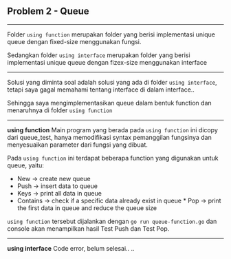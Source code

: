 ## **Problem 2 - Queue**

---

Folder `using function` merupakan folder yang berisi implementasi unique queue dengan fixed-size menggunakan fungsi.

Sedangkan folder `using interface` merupakan folder yang berisi implementasi unique queue dengan fizex-size menggunakan interface

---

Solusi yang diminta soal adalah solusi yang ada di folder `using interface`, tetapi saya gagal memahami tentang interface di dalam interface..

Sehingga saya mengimplementasikan queue dalam bentuk function dan menaruhnya di folder `using function`

---

**using function**
Main program yang berada pada `using function` ini dicopy dari queue_test, hanya memodifikasi syntax pemanggilan fungsinya dan menyesuaikan parameter dari fungsi yang dibuat.

Pada `using function` ini terdapat beberapa function yang digunakan untuk queue, yaitu:

- New -> create new queue
- Push -> insert data to queue
- Keys -> print all data in queue
- Contains -> check if a specific data already exist in queue \* Pop -> print the first data in queue and reduce the queue size

`using function` tersebut dijalankan dengan `go run queue-function.go` dan console akan menampilkan hasil Test Push dan Test Pop.

---

**using interface**
Code error, belum selesai.. ..
